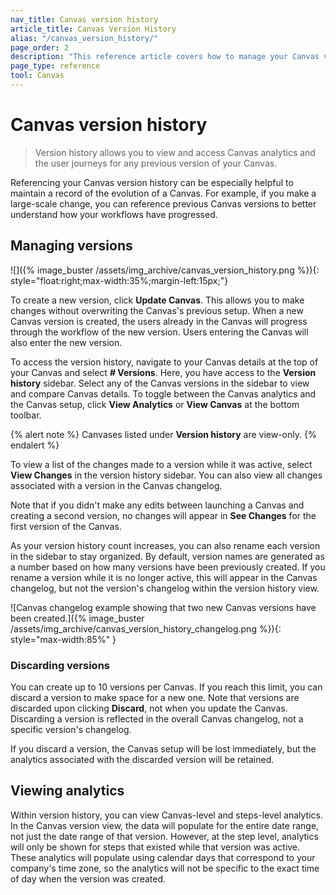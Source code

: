 ```yaml
---
nav_title: Canvas version history
article_title: Canvas Version History
alias: "/canvas_version_history/"
page_order: 2
description: "This reference article covers how to manage your Canvas version history."
page_type: reference
tool: Canvas
---
```


# Canvas version history

> Version history allows you to view and access Canvas analytics and the user journeys for any previous version of your Canvas. 

Referencing your Canvas version history can be especially helpful to maintain a record of the evolution of a Canvas. For example, if you make a large-scale change, you can reference previous Canvas versions to better understand how your workflows have progressed.

## Managing versions

![]({% image_buster /assets/img_archive/canvas_version_history.png %}){: style="float:right;max-width:35%;margin-left:15px;"}

To create a new version, click **Update Canvas**. This allows you to make changes without overwriting the Canvas's previous setup. When a new Canvas version is created, the users already in the Canvas will progress through the workflow of the new version. Users entering the Canvas will also enter the new version. 

To access the version history, navigate to your Canvas details at the top of your Canvas and select **# Versions**. Here, you have access to the **Version history** sidebar. Select any of the Canvas versions in the sidebar to view and compare Canvas details. To toggle between the Canvas analytics and the Canvas setup, click **View Analytics** or **View Canvas** at the bottom toolbar.

{% alert note %}
Canvases listed under **Version history** are view-only.
{% endalert %}

To view a list of the changes made to a version while it was active, select **View Changes** in the version history sidebar. You can also view all changes associated with a version in the Canvas changelog. 

Note that if you didn't make any edits between launching a Canvas and creating a second version, no changes will appear in **See Changes** for the first version of the Canvas.

As your version history count increases, you can also rename each version in the sidebar to stay organized. By default, version names are generated as a number based on how many versions have been previously created. If you rename a version while it is no longer active, this will appear in the Canvas changelog, but not the version's changelog within the version history view.

![Canvas changelog example showing that two new Canvas versions have been created.]({% image_buster /assets/img_archive/canvas_version_history_changelog.png %}){: style="max-width:85%" }

### Discarding versions

You can create up to 10 versions per Canvas. If you reach this limit, you can discard a version to make space for a new one. Note that versions are discarded upon clicking **Discard**, not when you update the Canvas. Discarding a version is reflected in the overall Canvas changelog, not a specific version's changelog.

If you discard a version, the Canvas setup will be lost immediately, but the analytics associated with the discarded version will be retained. 

## Viewing analytics

Within version history, you can view Canvas-level and steps-level analytics. In the Canvas version view, the data will populate for the entire date range, not just the date range of that version. However, at the step level, analytics will only be shown for steps that existed while that version was active. These analytics will populate using calendar days that correspond to your company's time zone, so the analytics will not be specific to the exact time of day when the version was created.

